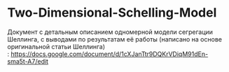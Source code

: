 # Two-Dimensional-Schelling-Model

Документ с детальным описанием одномерной модели сегрегации Шеллинга, с выводами по результатам её работы (написано на основе оригинальной статьи Шеллинга) <br/>: 
https://docs.google.com/document/d/1cXJanTtr9DQKrVDiqM91dEn-sma5t-A7/edit
